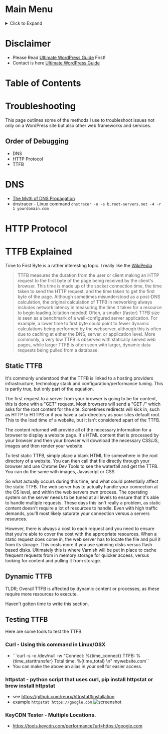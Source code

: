 # Main Menu
<details><summary>Click to Expand</summary>
<p>

* [Home](README.md) - This page!
* [WordPress](wordpress.md) - A guide on self hosting WordPress.
* [Alternatives](alternatives.md) - Alternatives to WordPress
* [Hosting](hosting.md) - WordPress Hosting Providers
* [Tools](tools.md) - List of commonly used tools.
* [Troubleshooting](troubleshooting.md) - Troubleshooting guide.

</p>
</details>

# Disclaimer
* Please Read [Ultimate WordPress Guide](README.md) First!
* Contact is here [Ultimate WordPress Guide](README.md#Contact)

# Table of Contents
<!--ts-->

<!--te-->


# Troubleshooting
This page outlines some of the methods I use to troubleshoot issues not only on a WordPress site but also other web frameworks and services.

## Order of Debugging
* DNS
* HTTP Protocol
* TTFB

# DNS
* [The Myth of DNS Propagation](https://www.tiger-computing.co.uk/myth-dns-propagation/)
* dnstracer - Linux command ```dnstracer -o -s b.root-servers.net -4 -r 1 yourdomain.com```

# HTTP Protocol
# TTFB Explained
Time to First Byte is a rather interesting topic. I really like the [WikiPedia](https://en.wikipedia.org/wiki/Time_to_first_byte)

>TTFB measures the duration from the user or client making an HTTP request to the first byte of the page being received by the client's browser. This time is made up of the socket connection time, the time taken to send the HTTP request, and the time taken to get the first byte of the page. Although sometimes misunderstood as a post-DNS calculation, the original calculation of TTFB in networking always includes network latency in measuring the time it takes for a resource to begin loading.[citation needed] Often, a smaller (faster) TTFB size is seen as a benchmark of a well-configured server application. For example, a lower time to first byte could point to fewer dynamic calculations being performed by the webserver, although this is often due to caching at either the DNS, server, or application level. More commonly, a very low TTFB is observed with statically served web pages, while larger TTFB is often seen with larger, dynamic data requests being pulled from a database.

## Static TTFB
It's commonly understood that the TTFB is linked to a hosting providers infrastructure, technology stack and configuration/performance tuning. This is partly true, but only part of the equation.

The first request to a server from your browser is going to be for content, this is done with a "GET" request. Most browsers will send a "GET /" which asks for the root content for the site. Sometimes redirects will kick in, such as HTTP to HTTPS or if you have a sub-directory as your sites default root. This to the load time of a website, but it isn't considered apart of the TTFB.

The content returned will provide all of the necessary information for a browser to display a website page. It's HTML content that is processed by your browser and then your browser will download the necessary CSS/JS, images and then render your website.

To test static TTFB, simply place a blank HTML file somewhere in the root directory of a website. You can then call that file directly through your browser and use Chrome Dev Tools to see the waterfall and get the TTFB. You can do the same with images, Javascript or CSS.

So what actually occurs during this time, and what could potentially affect the static TTFB. The web server has to actually handle your connection at the OS level, and within the web servers own process. The operating system on the server needs to be tuned at all levels to ensure that it's able to handle multiple requests. These days this isn't really a problem, as static content doesn't require a lot of resources to handle. Even with high traffic demands, you'll most likely saturate your connection versus a servers resources.

However, there is always a cost to each request and you need to ensure that you're able to cover the cost with the appropriate resources. When a static request does come in, the web server has to locate the file and pull it from its storage. This costs more if you use spinning disks versus flash based disks.  Ultimately this is where Varnish will be put in place to cache frequent requests from in memory storage for quicker access, versus looking for content and pulling it from storage.

## Dynamic TTFB

TLDR; Overall TTFB is affected by dynamic content or processes, as these require more resources to execute.

Haven't gotten time to write this section. 

## Testing TTFB
Here are some tools to test the TTFB.

### Curl - Using this command in Linux/OSX 
* ```curl -s -o /dev/null -w "Connect: %{time_connect} TTFB: %{time_starttransfer} Total time: %{time_total} \n" mywebsite.com``
*   You can make the above an alias in your sell for easier access.
### httpstat - python script that uses curl, pip install httpstat or brew install httpstat
* see https://github.com/reorx/httpstat#installation
* example ```httpstat https://google.com```
![screenshot](https://github.com/reorx/httpstat/raw/master/screenshot.png)
### KeyCDN Tester - Multiple Locations.
* https://tools.keycdn.com/performance?url=https://google.com
    

